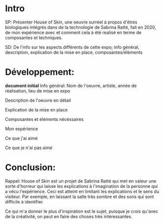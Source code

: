 # Intro

SP: Présenter House of Skin, une oeuvre surréel à propos d'êtres biologiques intégrés dans de la technologie de Sabrina Ratté, fait en 2020, de mon expérience avec et comment cela à été realisé en terme de composantes et techniques.

SD: De l'info sur les aspects différents de cette expo; info général, description, explication de la mise en place, composantes/éléments



# Développement: 
**document initial**
Info général: Nom de l'oeuvre, artiste, année de réalisation, lieu de mise en expo

Description de l'oeuvre en détail

Explication de la mise en place

Composantes et éléments nécéssaires


Mon expérience

Ce que j'ai aimé

Ce que je n'ai pas aimé

# Conclusion: 
Rappel: House of Skin est un projet de Sabrina Ratté qui met en valeur une sorte d'horreur qui laisse les explications à l'imagination de la personne qui a vécu l'expérience. Ceci est atteint en limitant les explications et le sens du visiteur. Par exemple, en laissant la salle très sombre et des sons qui sont difficile à identifier.

Ce qui m'a donner le plus d'inspiration est le sujet, puisque je crois qu'avec de la créativité, on peut en faire des choses très intéressantes.
